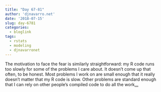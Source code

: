 ```yaml
---
title: "Day 67-81"
author: 'djnavarro.net'
date: '2018-07-15'
slug: day-6781
categories:
  - bloglink
tags:
  - rstats
  - modeling
  - djnavarronet
---
```


The motivation to face the fear is similarly straightforward: my R code runs too slowly for some of the problems I care about. It doesn’t come up that often, to be honest. Most problems I work on are small enough that it really doesn’t matter that my R code is slow. Other problems are standard enough that I can rely on other people’s compiled code to do all the work[... <i class="fas fa-external-link-alt"></i>](https://djnavarro.net/post/2018-07-15-rcpp/)

